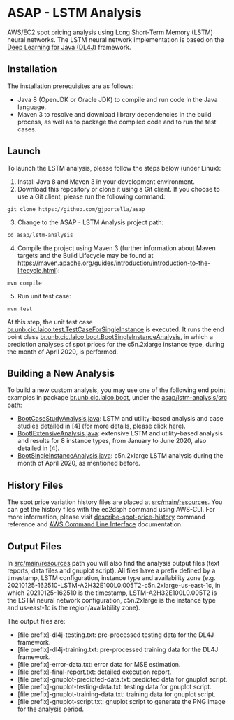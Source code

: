# ASAP - LSTM Analysis

AWS/EC2 spot pricing analysis using Long Short-Term Memory (LSTM) neural networks.
The LSTM neural network implementation is based on the [Deep Learning for Java (DL4J)](https://deeplearning4j.org/) framework.

## Installation

The installation prerequisites are as follows:

* Java 8 (OpenJDK or Oracle JDK) to compile and run code in the Java language.
* Maven 3 to resolve and download library dependencies in the build process, as well as to package the compiled code and to run the test cases.

## Launch

To launch the LSTM analysis, please follow the steps below (under Linux):

1. Install Java 8 and Maven 3 in your development environment.
2. Download this repository or clone it using a Git client. If you choose to use a Git client, please run the following command:
```
git clone https://github.com/gjportella/asap
```

3. Change to the ASAP - LSTM Analysis project path:
```
cd asap/lstm-analysis
```

4. Compile the project using Maven 3 (further information about Maven targets and the Build Lifecycle may be found at https://maven.apache.org/guides/introduction/introduction-to-the-lifecycle.html):
```
mvn compile
```

5. Run unit test case:
```
mvn test
```

At this step, the unit test case [br.unb.cic.laico.test.TestCaseForSingleInstance](./src/test/java/br/unb/cic/laico/test/TestCaseForSingleInstance.java) is executed. It runs the end point class [br.unb.cic.laico.boot.BootSingleInstanceAnalysis](./src/main/java/br/unb/cic/laico/boot/BootSingleInstanceAnalysis.java), in which a prediction analyses of spot prices for the c5n.2xlarge instance type, during the month of April 2020, is performed.

## Building a New Analysis

To build a new custom analysis, you may use one of the following end point examples in package [br.unb.cic.laico.boot](./src/main/java/br/unb/cic/laico/boot), under the [asap/lstm-analysis/src](./src) path:

* [BootCaseStudyAnalysis.java](./src/main/java/br/unb/cic/laico/boot/BootCaseStudyAnalysis.java): LSTM and utility-based analysis and case studies detailed in \[4\] (for more details, please click [here](https://github.com/gjportella/asap)).
* [BootIExtensiveAnalysis.java](./src/main/java/br/unb/cic/laico/boot/BootIExtensiveAnalysis.java): extensive LSTM and utility-based analysis and results for 8 instance types, from January to June 2020, also detailed in \[4\].
* [BootSingleInstanceAnalysis.java](./src/main/java/br/unb/cic/laico/boot/BootSingleInstanceAnalysis.java): c5n.2xlarge LSTM analysis during the month of April 2020, as mentioned before.

## History Files

The spot price variation history files are placed at [src/main/resources](./src/main/resources). You can get the history files with the ec2dsph command using AWS-CLI. For more information, please visit [describe-spot-price-history](http://docs.aws.amazon.com/cli/latest/reference/ec2/describe-spot-price-history.html) command reference and [AWS Command Line Interface](http://docs.aws.amazon.com/cli/latest/userguide/tutorial-ec2-ubuntu.html) documentation.

## Output Files

In [src/main/resources](./src/main/resources) path you will also find the analysis output files (text reports, data files and gnuplot script). All files have a prefix defined by a timestamp, LSTM configuration, instance type and availability zone (e.g. 20210125-162510-LSTM-A2H32E100L0.005T2-c5n.2xlarge-us-east-1c, in which 20210125-162510 is the timestamp, LSTM-A2H32E100L0.005T2 is the LSTM neural network configuration, c5n.2xlarge is the instance type and us-east-1c is the region/availability zone).

The output files are:

* \[file prefix\]-dl4j-testing.txt: pre-processed testing data for the DL4J framework.
* \[file prefix\]-dl4j-training.txt: pre-processed training data for the DL4J framework.
* \[file prefix\]-error-data.txt: error data for MSE estimation.
* \[file prefix\]-final-report.txt: detailed execution report.
* \[file prefix\]-gnuplot-predicted-data.txt: predicted data for gnuplot script.
* \[file prefix\]-gnuplot-testing-data.txt: testing data for gnuplot script.
* \[file prefix\]-gnuplot-training-data.txt: training data for gnuplot script.
* \[file prefix\]-gnuplot-script.txt: gnuplot script to generate the PNG image for the analysis period.
